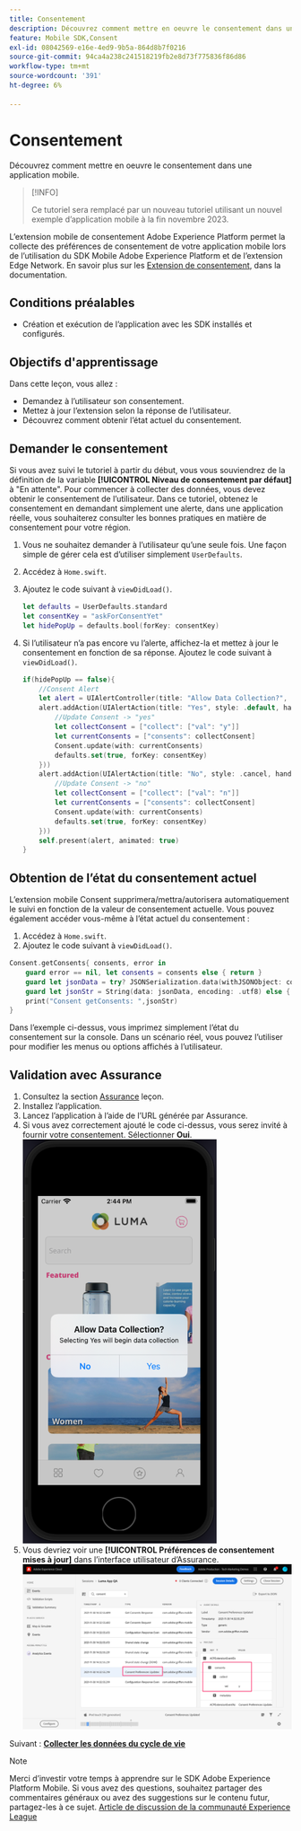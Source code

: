 ```yaml
---
title: Consentement
description: Découvrez comment mettre en oeuvre le consentement dans une application mobile.
feature: Mobile SDK,Consent
exl-id: 08042569-e16e-4ed9-9b5a-864d8b7f0216
source-git-commit: 94ca4a238c241518219fb2e8d73f775836f86d86
workflow-type: tm+mt
source-wordcount: '391'
ht-degree: 6%

---
```


# Consentement

Découvrez comment mettre en oeuvre le consentement dans une application mobile.

>[!INFO]
>
> Ce tutoriel sera remplacé par un nouveau tutoriel utilisant un nouvel exemple d’application mobile à la fin novembre 2023.

L’extension mobile de consentement Adobe Experience Platform permet la collecte des préférences de consentement de votre application mobile lors de l’utilisation du SDK Mobile Adobe Experience Platform et de l’extension Edge Network. En savoir plus sur les [Extension de consentement](https://developer.adobe.com/client-sdks/documentation/consent-for-edge-network/), dans la documentation.

## Conditions préalables

* Création et exécution de l’application avec les SDK installés et configurés.

## Objectifs d&#39;apprentissage

Dans cette leçon, vous allez :

* Demandez à l’utilisateur son consentement.
* Mettez à jour l’extension selon la réponse de l’utilisateur.
* Découvrez comment obtenir l’état actuel du consentement.

## Demander le consentement

Si vous avez suivi le tutoriel à partir du début, vous vous souviendrez de la définition de la variable **[!UICONTROL Niveau de consentement par défaut]** à &quot;En attente&quot;. Pour commencer à collecter des données, vous devez obtenir le consentement de l’utilisateur. Dans ce tutoriel, obtenez le consentement en demandant simplement une alerte, dans une application réelle, vous souhaiterez consulter les bonnes pratiques en matière de consentement pour votre région.

1. Vous ne souhaitez demander à l’utilisateur qu’une seule fois. Une façon simple de gérer cela est d’utiliser simplement `UserDefaults`.
1. Accédez à `Home.swift`.
1. Ajoutez le code suivant à `viewDidLoad()`.

   ```swift
   let defaults = UserDefaults.standard
   let consentKey = "askForConsentYet"
   let hidePopUp = defaults.bool(forKey: consentKey)
   ```

1. Si l’utilisateur n’a pas encore vu l’alerte, affichez-la et mettez à jour le consentement en fonction de sa réponse. Ajoutez le code suivant à `viewDidLoad()`.

   ```swift
   if(hidePopUp == false){
       //Consent Alert
       let alert = UIAlertController(title: "Allow Data Collection?", message: "Selecting Yes will begin data collection", preferredStyle: .alert)
       alert.addAction(UIAlertAction(title: "Yes", style: .default, handler: { action in
           //Update Consent -> "yes"
           let collectConsent = ["collect": ["val": "y"]]
           let currentConsents = ["consents": collectConsent]
           Consent.update(with: currentConsents)
           defaults.set(true, forKey: consentKey)
       }))
       alert.addAction(UIAlertAction(title: "No", style: .cancel, handler: { action in
           //Update Consent -> "no"
           let collectConsent = ["collect": ["val": "n"]]
           let currentConsents = ["consents": collectConsent]
           Consent.update(with: currentConsents)
           defaults.set(true, forKey: consentKey)
       }))
       self.present(alert, animated: true)
   }
   ```


## Obtention de l’état du consentement actuel

L’extension mobile Consent supprimera/mettra/autorisera automatiquement le suivi en fonction de la valeur de consentement actuelle. Vous pouvez également accéder vous-même à l’état actuel du consentement :

1. Accédez à `Home.swift`.
1. Ajoutez le code suivant à `viewDidLoad()`.

```swift
Consent.getConsents{ consents, error in
    guard error == nil, let consents = consents else { return }
    guard let jsonData = try? JSONSerialization.data(withJSONObject: consents, options: .prettyPrinted) else { return }
    guard let jsonStr = String(data: jsonData, encoding: .utf8) else { return }
    print("Consent getConsents: ",jsonStr)
}
```

Dans l’exemple ci-dessus, vous imprimez simplement l’état du consentement sur la console. Dans un scénario réel, vous pouvez l’utiliser pour modifier les menus ou options affichés à l’utilisateur.

## Validation avec Assurance

1. Consultez la section [Assurance](assurance.md) leçon.
1. Installez l’application.
1. Lancez l’application à l’aide de l’URL générée par Assurance.
1. Si vous avez correctement ajouté le code ci-dessus, vous serez invité à fournir votre consentement. Sélectionner **Oui**.
   ![fenêtre contextuelle de consentement](assets/mobile-consent-validate.png)
1. Vous devriez voir une **[!UICONTROL Préférences de consentement mises à jour]** dans l’interface utilisateur d’Assurance.
   ![valider le consentement](assets/mobile-consent-update.png)

Suivant : **[Collecter les données du cycle de vie](lifecycle-data.md)**

>[!NOTE]
>
>Merci d’investir votre temps à apprendre sur le SDK Adobe Experience Platform Mobile. Si vous avez des questions, souhaitez partager des commentaires généraux ou avez des suggestions sur le contenu futur, partagez-les à ce sujet. [Article de discussion de la communauté Experience League](https://experienceleaguecommunities.adobe.com/t5/adobe-experience-platform-launch/tutorial-discussion-implement-adobe-experience-cloud-in-mobile/td-p/443796)